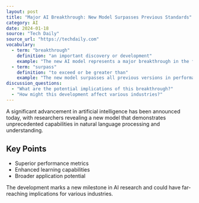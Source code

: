 ```yaml
---
layout: post
title: "Major AI Breakthrough: New Model Surpasses Previous Standards"
category: AI
date: 2024-01-18
source: "Tech Daily"
source_url: "https://techdaily.com"
vocabulary:
  - term: "breakthrough"
    definition: "an important discovery or development"
    example: "The new AI model represents a major breakthrough in the field."
  - term: "surpass"
    definition: "to exceed or be greater than"
    example: "The new model surpasses all previous versions in performance."
discussion_questions:
  - "What are the potential implications of this breakthrough?"
  - "How might this development affect various industries?"
---
```


A significant advancement in artificial intelligence has been announced today, with researchers revealing a new model that demonstrates unprecedented capabilities in natural language processing and understanding.

## Key Points

- Superior performance metrics
- Enhanced learning capabilities
- Broader application potential

The development marks a new milestone in AI research and could have far-reaching implications for various industries.
